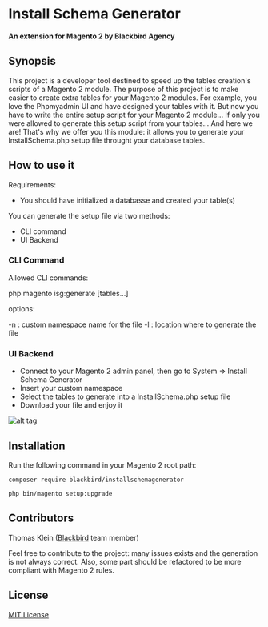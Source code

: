 # Install Schema Generator

**An extension for Magento 2 by Blackbird Agency**

## Synopsis

This project is a developer tool destined to speed up the tables creation's scripts of a Magento 2 module.
The purpose of this project is to make easier to create extra tables for your Magento 2 modules.
For example, you love the Phpmyadmin UI and have designed your tables with it. But now you have to write the entire 
setup script for your Magento 2 module... If only you were allowed to generate this setup script from your tables...
And here we are! That's why we offer you this module: it allows you to generate your InstallSchema.php setup file 
throught your database tables.

## How to use it

Requirements:

- You should have initialized a databasse and created your table(s)

You can generate the setup file via two methods:

- CLI command
- UI Backend

### CLI Command

Allowed CLI commands:

php magento isg:generate [tables...]

options:

-n : custom namespace name for the file
-l : location where to generate the file

### UI Backend

- Connect to your Magento 2 admin panel, then go to System => Install Schema Generator
- Insert your custom namespace
- Select the tables to generate into a InstallSchema.php setup file
- Download your file and enjoy it

![alt tag](https://black.bird.eu/media/wysiwyg/images/screen_backend_isg.jpg)

## Installation

Run the following command in your Magento 2 root path:

```
composer require blackbird/installschemagenerator
```

```
php bin/magento setup:upgrade
```

## Contributors

Thomas Klein ([Blackbird](https://black.bird.eu) team member)

Feel free to contribute to the project: many issues exists and the generation is not always correct. Also, some part should be refactored to be more compliant with Magento 2 rules.

## License

[MIT License](LICENSE)
